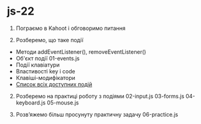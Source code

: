 # js-22

1. Пограємо в Kahoot і обговоримо питання

2. Розберемо, що таке події 
- Методи addEventListener(), removeEventListener()
- Об'єкт події 01-events.js
- Події клавіатури
- Властивості key і code
- Клавіші-модифікатори
- [Список всіх доступних подій](https://developer.mozilla.org/en-US/docs/Web/Events)

2. Розберемо на практиці роботу з подіями 
02-input.js
03-forms.js
04-keyboard.js
05-mouse.js

3. Розв’яжемо більш просунуту практичну задачу 06-practice.js